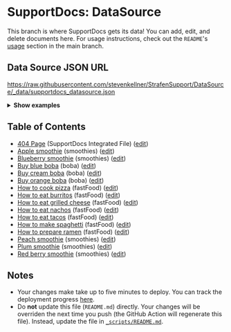 # SupportDocs: DataSource
This branch is where SupportDocs gets its data! You can add, edit, and delete documents here. For usage instructions, check out the `README`'s [usage](https://github.com/aheze/SupportDocs#using-the-github-repo) section in the main branch.

## Data Source JSON URL
<a href="https://raw.githubusercontent.com/stevenkellner/StrafenSupport/DataSource/_data/supportdocs_datasource.json">https://raw.githubusercontent.com/stevenkellner/StrafenSupport/DataSource/_data/supportdocs_datasource.json</a>

<details>
<summary><strong>Show examples</strong></summary>

<hr>

### SwiftUI
```swift
struct SwiftUIExampleView_MinimalCode: View {
    let dataSource = URL(string: "https://raw.githubusercontent.com/stevenkellner/StrafenSupport/DataSource/_data/supportdocs_datasource.json")!
    @State var supportDocsPresented = false
    
    var body: some View {
        Button("Present SupportDocs from SwiftUI!") { supportDocsPresented = true }
        .sheet(isPresented: $supportDocsPresented, content: {
            SupportDocsView(dataSource: dataSource, isPresented: $supportDocsPresented)
        })
    }
}
```

### UIKit
```swift
class UIKitExampleController_MinimalCode: UIViewController {
    /**
    Connect this inside the storyboard.
    
    This is just for demo purposes, so it's not connected yet.
    */
    @IBAction func presentButtonPressed(_ sender: Any) {
        let dataSource = URL(string: "https://raw.githubusercontent.com/stevenkellner/StrafenSupport/DataSource/_data/supportdocs_datasource.json")!
    
        let supportDocsViewController = SupportDocsViewController(dataSource: dataSource)
        self.present(supportDocsViewController, animated: true, completion: nil)
    }
}
```

<hr>

</details>

## Table of Contents
- [404 Page](https://stevenkellner.github.io/StrafenSupport/404) (SupportDocs Integrated File) ([edit](https://github.com/stevenkellner/StrafenSupport/edit/DataSource/StrafenSupport/404.md))
- [Apple smoothie](https://stevenkellner.github.io/StrafenSupport/Sample-Smoothies/Apple) (smoothies) ([edit](https://github.com/stevenkellner/StrafenSupport/edit/DataSource/Sample-Smoothies/Apple.md))
- [Blueberry smoothie](https://stevenkellner.github.io/StrafenSupport/Sample-Smoothies/Blueberry) (smoothies) ([edit](https://github.com/stevenkellner/StrafenSupport/edit/DataSource/Sample-Smoothies/Blueberry.md))
- [Buy blue boba](https://stevenkellner.github.io/StrafenSupport/Sample-Boba/BuyBlueBoba) (boba) ([edit](https://github.com/stevenkellner/StrafenSupport/edit/DataSource/Sample-Boba/BuyBlueBoba.md))
- [Buy cream boba](https://stevenkellner.github.io/StrafenSupport/Sample-Boba/BuyCreamBoba) (boba) ([edit](https://github.com/stevenkellner/StrafenSupport/edit/DataSource/Sample-Boba/BuyCreamBoba.md))
- [Buy orange boba](https://stevenkellner.github.io/StrafenSupport/Sample-Boba/BuyOrangeBoba) (boba) ([edit](https://github.com/stevenkellner/StrafenSupport/edit/DataSource/Sample-Boba/BuyOrangeBoba.md))
- [How to cook pizza](https://stevenkellner.github.io/StrafenSupport/Sample-FastFood/HowToCookPizza) (fastFood) ([edit](https://github.com/stevenkellner/StrafenSupport/edit/DataSource/Sample-FastFood/HowToCookPizza.md))
- [How to eat burritos](https://stevenkellner.github.io/StrafenSupport/Sample-FastFood/HowToEatBurritos) (fastFood) ([edit](https://github.com/stevenkellner/StrafenSupport/edit/DataSource/Sample-FastFood/HowToEatBurritos.md))
- [How to eat grilled cheese](https://stevenkellner.github.io/StrafenSupport/Sample-FastFood/HowToEatGrilledCheese) (fastFood) ([edit](https://github.com/stevenkellner/StrafenSupport/edit/DataSource/Sample-FastFood/HowToEatGrilledCheese.md))
- [How to eat nachos](https://stevenkellner.github.io/StrafenSupport/Sample-FastFood/HowToEatNachos) (fastFood) ([edit](https://github.com/stevenkellner/StrafenSupport/edit/DataSource/Sample-FastFood/HowToEatNachos.md))
- [How to eat tacos](https://stevenkellner.github.io/StrafenSupport/Sample-FastFood/HowToEatTacos) (fastFood) ([edit](https://github.com/stevenkellner/StrafenSupport/edit/DataSource/Sample-FastFood/HowToEatTacos.md))
- [How to make spaghetti](https://stevenkellner.github.io/StrafenSupport/Sample-FastFood/HowToMakeSpaghetti) (fastFood) ([edit](https://github.com/stevenkellner/StrafenSupport/edit/DataSource/Sample-FastFood/HowToMakeSpaghetti.md))
- [How to prepare ramen](https://stevenkellner.github.io/StrafenSupport/Sample-FastFood/HowToPrepareRamen) (fastFood) ([edit](https://github.com/stevenkellner/StrafenSupport/edit/DataSource/Sample-FastFood/HowToPrepareRamen.md))
- [Peach smoothie](https://stevenkellner.github.io/StrafenSupport/Sample-Smoothies/Peach) (smoothies) ([edit](https://github.com/stevenkellner/StrafenSupport/edit/DataSource/Sample-Smoothies/Peach.md))
- [Plum smoothie](https://stevenkellner.github.io/StrafenSupport/Sample-Smoothies/Plum) (smoothies) ([edit](https://github.com/stevenkellner/StrafenSupport/edit/DataSource/Sample-Smoothies/Plum.md))
- [Red berry smoothie](https://stevenkellner.github.io/StrafenSupport/Sample-Smoothies/RedBerries) (smoothies) ([edit](https://github.com/stevenkellner/StrafenSupport/edit/DataSource/Sample-Smoothies/RedBerries.md))


## Notes
- Your changes make take up to five minutes to deploy. You can track the deployment progress [here](https://github.com/stevenkellner/StrafenSupport/deployments/activity_log?environment=github-pages).
- Do **not** update this file (`README.md`) directly. Your changes will be overriden the next time you push (the GitHub Action will regenerate this file). Instead, update the file in [`_scripts/README.md`](https://github.com/stevenkellner/StrafenSupport/edit/DataSource/_scripts/README.md). 